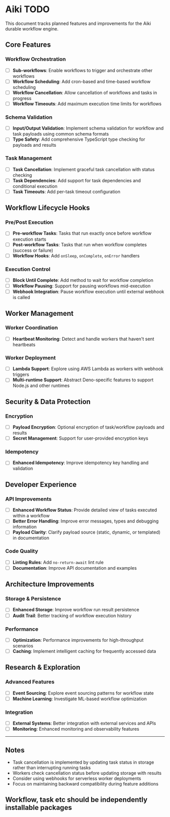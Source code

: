 # Aiki TODO

This document tracks planned features and improvements for the Aiki durable workflow engine.

## Core Features

### Workflow Orchestration
- [ ] **Sub-workflows**: Enable workflows to trigger and orchestrate other workflows
- [ ] **Workflow Scheduling**: Add cron-based and time-based workflow scheduling
- [ ] **Workflow Cancellation**: Allow cancellation of workflows and tasks in progress
- [ ] **Workflow Timeouts**: Add maximum execution time limits for workflows

### Schema Validation
- [ ] **Input/Output Validation**: Implement schema validation for workflow and task payloads using common schema formats
- [ ] **Type Safety**: Add comprehensive TypeScript type checking for payloads and results

### Task Management
- [ ] **Task Cancellation**: Implement graceful task cancellation with status checking
- [ ] **Task Dependencies**: Add support for task dependencies and conditional execution
- [ ] **Task Timeouts**: Add per-task timeout configuration

## Workflow Lifecycle Hooks

### Pre/Post Execution
- [ ] **Pre-workflow Tasks**: Tasks that run exactly once before workflow execution starts
- [ ] **Post-workflow Tasks**: Tasks that run when workflow completes (success or failure)
- [ ] **Workflow Hooks**: Add `onSleep`, `onComplete`, `onError` handlers

### Execution Control
- [ ] **Block Until Complete**: Add method to wait for workflow completion
- [ ] **Workflow Pausing**: Support for pausing workflows mid-execution
- [ ] **Webhook Integration**: Pause workflow execution until external webhook is called

## Worker Management

### Worker Coordination
- [ ] **Heartbeat Monitoring**: Detect and handle workers that haven't sent heartbeats

### Worker Deployment
- [ ] **Lambda Support**: Explore using AWS Lambda as workers with webhook triggers
- [ ] **Multi-runtime Support**: Abstract Deno-specific features to support Node.js and other runtimes

## Security & Data Protection

### Encryption
- [ ] **Payload Encryption**: Optional encryption of task/workflow payloads and results
- [ ] **Secret Management**: Support for user-provided encryption keys

### Idempotency
- [ ] **Enhanced Idempotency**: Improve idempotency key handling and validation

## Developer Experience

### API Improvements
- [ ] **Enhanced Workflow Status**: Provide detailed view of tasks executed within a workflow
- [ ] **Better Error Handling**: Improve error messages, types and debugging information
- [ ] **Payload Clarity**: Clarify payload source (static, dynamic, or templated) in documentation

### Code Quality
- [ ] **Linting Rules**: Add `no-return-await` lint rule
- [ ] **Documentation**: Improve API documentation and examples

## Architecture Improvements

### Storage & Persistence
- [ ] **Enhanced Storage**: Improve workflow run result persistence
- [ ] **Audit Trail**: Better tracking of workflow execution history

### Performance
- [ ] **Optimization**: Performance improvements for high-throughput scenarios
- [ ] **Caching**: Implement intelligent caching for frequently accessed data

## Research & Exploration

### Advanced Features
- [ ] **Event Sourcing**: Explore event sourcing patterns for workflow state
- [ ] **Machine Learning**: Investigate ML-based workflow optimization

### Integration
- [ ] **External Systems**: Better integration with external services and APIs
- [ ] **Monitoring**: Enhanced monitoring and observability features

---

## Notes

- Task cancellation is implemented by updating task status in storage rather than interrupting running tasks
- Workers check cancellation status before updating storage with results
- Consider using webhooks for serverless worker deployments
- Focus on maintaining backward compatibility during feature additions

## Workflow, task etc should be independently installable packages